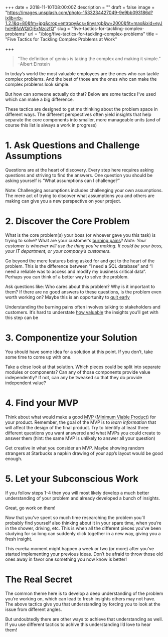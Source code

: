+++
date = 2018-11-10T08:00:00Z
description = ""
draft = false
image = "https://images.unsplash.com/photo-1533234427049-9e9bb093186d?ixlib=rb-1.2.1&q=80&fm=jpg&crop=entropy&cs=tinysrgb&w=2000&fit=max&ixid=eyJhcHBfaWQiOjExNzczfQ"
slug = "five-tactics-for-tackling-complex-problems"
url = "/blog/five-tactics-for-tackling-complex-problems"
title = "Five Tactics for Tackling Complex Problems at Work"

+++


> “The definition of genius is taking the complex and making it simple.” –Albert Einstein

In today’s world the most valuable employees are the ones who can tackle complex problems. And the best of those are the ones who can make the complex problems look simple.

But how can someone actually do that? Below are some tactics I’ve used which can make a big difference.

These tactics are designed to get me thinking about the problem space in different ways. The different perspectives often yield insights that help separate the core components into smaller, more manageable units (and of course this list is always a work in progress)

# 1. Ask Questions and Challenge Assumptions

Questions are at the heart of discovery. Every step here requires asking questions and striving to find the answers. One question you should be asking yourself is “What assumptions can I challenge?”

Note: Challenging assumptions includes challenging your own assumptions. The mere act of trying to discover what assumptions you and others are making can give you a new perspective on your project.

# 2. Discover the Core Problem

What is the core problem(s) your boss (or whoever gave you this task) is trying to solve? What are your customer’s [burning pains](https://growthlab.com/how-do-i-create-and-sell-online-courses/)? _Note: Your customer is whoever will use the thing you’re making. It could be your boss, your IT department, or your company’s customers._

Go beyond the mere features being asked for and get to the heart of the problem. This is the difference between “I need a SQL database” and “I need a reliable was to access and modify my business critical data”. Perhaps you can think of a better way to solve the problem.

Ask questions like: Who cares about this problem? Why is it important to them? If there are no good answers to these questions, is the problem even worth working on? Maybe this is an opportunity to [quit early](https://www.reddit.com/r/lectures/comments/1nbwfv/quit_early_quit_often_prof_deepak_malhotra_harvard/)

Understanding the burning pains often involves talking to stakeholders and customers. It’s hard to understate [how valuable](https://training.kalzumeus.com/newsletters/archive/validating_product_ideas) the insights you’ll get with this step can be

# 3. Componentize your Solution

You should have some idea for a solution at this point. If you don’t, take some time to come up with one.

Take a close look at that solution. Which pieces could be split into separate modules or components? Can any of those components provide value independently? If not, can any be tweaked so that they do provide independent value?

# 4. Find your MVP

Think about what would make a good [MVP (Minimum Viable Product)](http://ask.leanstack.com/lean-startup-fundamentals/what-is-a-minimum-viable-product-mvp) for your product. Remember, the goal of the MVP is to _learn information_ that will affect the design of the final product. Try to Identify at least three different questions you want answered and what MVPs you could create to answer them (hint: the same MVP is unlikely to answer all your question)

Get creative in what you consider an MVP. Maybe showing random strangers at Starbucks a napkin drawing of your app’s layout would be good enough.

# 5. Let your Subconscious Work

If you follow steps 1-4 then you will most likely develop a much better understanding of your problem and already developed a bunch of insights.

Great, go work on them!

Now that you’ve spent so much time researching the problem you’ll probably find yourself also thinking about it in your spare time, when you’re in the shower, driving, etc. This is when all the different pieces you’ve been studying for so long can suddenly click together in a new way, giving you a fresh insight.

This eureka moment might happen a week or two (or more) after you’ve started implementing your previous ideas. Don’t be afraid to throw those old ones away in favor one something you now know is better!

# The Real Secret

The common theme here is to develop a deep understanding of the problem you’re working on, which can lead to fresh insights others may not have. The above tactics give you that understanding by forcing you to look at the issue from different angles.

But undoubtedly there are other ways to achieve that understanding as well. If you use different tactics to achive this understanding I’d love to hear them!

